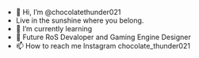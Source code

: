 - 👋 Hi, I’m @chocolatethunder021
- Live in the sunshine where you belong.
- 🌱 I’m currently learning 
- 💞️ Future RoS Devaloper and Gaming Engine Designer
- 📫 How to reach me Instagram chocolate_thunder021

<!---
chocolatethunder021/chocolatethunder021 is a ✨ special ✨ repository because its `README.md` (this file) appears on your GitHub profile.
You can click the Preview link to take a look at your changes.
--->
